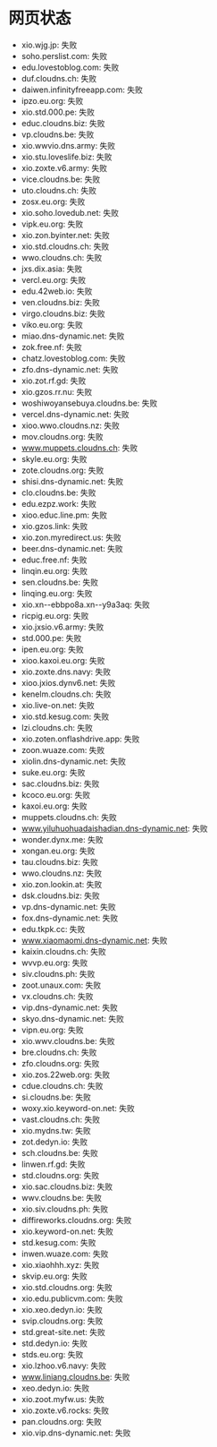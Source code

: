 # 网页状态
- xio.wjg.jp: 失败
- soho.perslist.com: 失败
- edu.lovestoblog.com: 失败
- duf.cloudns.ch: 失败
- daiwen.infinityfreeapp.com: 失败
- ipzo.eu.org: 失败
- xio.std.000.pe: 失败
- educ.cloudns.biz: 失败
- vp.cloudns.be: 失败
- xio.wwvio.dns.army: 失败
- xio.stu.loveslife.biz: 失败
- xio.zoxte.v6.army: 失败
- vice.cloudns.be: 失败
- uto.cloudns.ch: 失败
- zosx.eu.org: 失败
- xio.soho.lovedub.net: 失败
- vipk.eu.org: 失败
- xio.zon.byinter.net: 失败
- xio.std.cloudns.ch: 失败
- wwo.cloudns.ch: 失败
- jxs.dix.asia: 失败
- vercl.eu.org: 失败
- edu.42web.io: 失败
- ven.cloudns.biz: 失败
- virgo.cloudns.biz: 失败
- viko.eu.org: 失败
- miao.dns-dynamic.net: 失败
- zok.free.nf: 失败
- chatz.lovestoblog.com: 失败
- zfo.dns-dynamic.net: 失败
- xio.zot.rf.gd: 失败
- xio.gzos.rr.nu: 失败
- woshiwoyansebuya.cloudns.be: 失败
- vercel.dns-dynamic.net: 失败
- xioo.wwo.cloudns.nz: 失败
- mov.cloudns.org: 失败
- www.muppets.cloudns.ch: 失败
- skyle.eu.org: 失败
- zote.cloudns.org: 失败
- shisi.dns-dynamic.net: 失败
- clo.cloudns.be: 失败
- edu.ezpz.work: 失败
- xioo.educ.line.pm: 失败
- xio.gzos.link: 失败
- xio.zon.myredirect.us: 失败
- beer.dns-dynamic.net: 失败
- educ.free.nf: 失败
- linqin.eu.org: 失败
- sen.cloudns.be: 失败
- linqing.eu.org: 失败
- xio.xn--ebbpo8a.xn--y9a3aq: 失败
- ricpig.eu.org: 失败
- xio.jxsio.v6.army: 失败
- std.000.pe: 失败
- ipen.eu.org: 失败
- xioo.kaxoi.eu.org: 失败
- xio.zoxte.dns.navy: 失败
- xioo.jxios.dynv6.net: 失败
- kenelm.cloudns.ch: 失败
- xio.live-on.net: 失败
- xio.std.kesug.com: 失败
- lzi.cloudns.ch: 失败
- xio.zoten.onflashdrive.app: 失败
- zoon.wuaze.com: 失败
- xiolin.dns-dynamic.net: 失败
- suke.eu.org: 失败
- sac.cloudns.biz: 失败
- kcoco.eu.org: 失败
- kaxoi.eu.org: 失败
- muppets.cloudns.ch: 失败
- www.yiluhuohuadaishadian.dns-dynamic.net: 失败
- wonder.dynx.me: 失败
- xongan.eu.org: 失败
- tau.cloudns.biz: 失败
- wwo.cloudns.nz: 失败
- xio.zon.lookin.at: 失败
- dsk.cloudns.biz: 失败
- vp.dns-dynamic.net: 失败
- fox.dns-dynamic.net: 失败
- edu.tkpk.cc: 失败
- www.xiaomaomi.dns-dynamic.net: 失败
- kaixin.cloudns.ch: 失败
- wvvp.eu.org: 失败
- siv.cloudns.ph: 失败
- zoot.unaux.com: 失败
- vx.cloudns.ch: 失败
- vip.dns-dynamic.net: 失败
- skyo.dns-dynamic.net: 失败
- vipn.eu.org: 失败
- xio.wwv.cloudns.be: 失败
- bre.cloudns.ch: 失败
- zfo.cloudns.org: 失败
- xio.zos.22web.org: 失败
- cdue.cloudns.ch: 失败
- si.cloudns.be: 失败
- woxy.xio.keyword-on.net: 失败
- vast.cloudns.ch: 失败
- xio.mydns.tw: 失败
- zot.dedyn.io: 失败
- sch.cloudns.be: 失败
- linwen.rf.gd: 失败
- std.cloudns.org: 失败
- xio.sac.cloudns.biz: 失败
- wwv.cloudns.be: 失败
- xio.siv.cloudns.ph: 失败
- diffireworks.cloudns.org: 失败
- xio.keyword-on.net: 失败
- std.kesug.com: 失败
- inwen.wuaze.com: 失败
- xio.xiaohhh.xyz: 失败
- skvip.eu.org: 失败
- xio.std.cloudns.org: 失败
- xio.edu.publicvm.com: 失败
- xio.xeo.dedyn.io: 失败
- svip.cloudns.org: 失败
- std.great-site.net: 失败
- std.dedyn.io: 失败
- stds.eu.org: 失败
- xio.lzhoo.v6.navy: 失败
- www.liniang.cloudns.be: 失败
- xeo.dedyn.io: 失败
- xio.zoot.myfw.us: 失败
- xio.zoxte.v6.rocks: 失败
- pan.cloudns.org: 失败
- xio.vip.dns-dynamic.net: 失败
